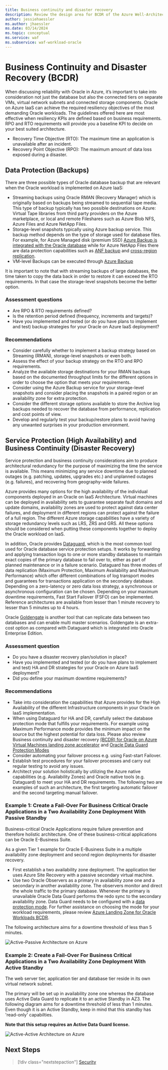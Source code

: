 ```yaml
---
title: Business continuity and disaster recovery
description: Review the design area for BCDR of the Azure Well-Architected Framework. See how to apply these principles to Oracle on Azure IaaS workloads.
author: jessiehaessler
ms.author: jhaessler 
ms.date: 03/14/2024
ms.topic: conceptual
ms.service: waf
ms.subservice: waf-workload-oracle
---
```


# Business Continuity and Disaster Recovery (BCDR)

When discussing reliability with Oracle in Azure, it’s important to take into consideration not just the database but also the connected tiers on separate VMs, virtual network subnets and connected storage components. Oracle on Azure IaaS can achieve the required resiliency objectives of the most demanding Oracle workloads. The guidelines offered here are most effective when resiliency KPIs are defined based on business requirements. RPO and RTO requirements will provide you a baseline KPI to decide on your best suited architecture. 
- Recovery Time Objective (RTO): The maximum time an application is unavailable after an incident.
- Recovery Point Objective (RPO): The maximum amount of data loss exposed during a disaster.

## Data Protection (Backups)

There are three possible types of Oracle database backup that are relevant when the Oracle workload is implemented on Azure IaaS:
- Streaming backups using Oracle RMAN (Recovery Manager) which is originally based on backups being streamed to sequential tape media. This type of backup typically has two possible destinations on Azure: Virtual Tape libraries from third party providers on the Azure marketplace, or local and remote Fileshares such as Azure Blob NFS, Azure Files and Azure NetApp Files.
- Storage-level snapshots typically using Azure backup service. This backup method depends on the type of storage used for database files. For example, for Azure Managed disk (premium SSD) [Azure Backup is integrated with the Oracle database](/azure/virtual-machines/workloads/oracle/oracle-database-backup-azure-backup?tabs=azure-portal) while for Azure NetApp Files there are data protection capabilities such as [ANF backup](/azure/azure-netapp-files/backup-introduction) and [cross-region replication](/azure/azure-netapp-files/cross-region-replication-introduction).
- VM-level Backups can be executed through [Azure Backup](/azure/virtual-machines/workloads/oracle/oracle-database-backup-azure-backup?tabs=azure-portal)

It is important to note that with streaming backups of large databases, the time taken to copy the data back in order to restore it can exceed the RTO requirements. In that case the storage-level snapshots become the better option.

### Assessment questions
- Are RPO & RTO requirements defined?
- Is the retention period defined (frequency, increments and targets)?
- Have you implemented and tested (or do you have plans to implement and test) backup strategies for your Oracle on Azure IaaS deployment?

### Recommendations
- Consider carefully whether to implement a backup strategy based on Streaming (RMAN), storage-level snapshots or even both. 
- Assess the effect of your backup strategy on the RTO and RPO requirements.
- Analyze the available storage destinations for your RMAN backups based on the documented throughput limits for the different options in order to choose the option that meets your requirements.
- Consider using the Azure Backup service for your storage-level snapshots and consider placing the snapshots in a paired region or an availability zone for extra protection.
- Consider the different storage options available to store the Archive log backups needed to recover the database from performance, replication and cost points of view. 
- Develop and regularly test your backup/restore plans to avoid having any unwanted surprises in your production environment.

## Service Protection (High Availability) and Business Continuity (Disaster Recovery)

Service protection and business continuity considerations aim to produce architectural redundancy for the purpose of maximizing the time the service is available. This means minimizing any service downtime due to planned outages (e.g. patching, updates, upgrades etc.) and unplanned outages (e.g. failures), and recovering from geography-wide failures.

Azure provides many options for the high availability of the individual components deployed in an Oracle on IaaS Architecture. Virtual machines can be deployed in availability sets to guarantee separate fault domains and update domains, availability zones are used to protect against data center failures, and deployment in different regions can protect against the failure of a full region. The different Azure storage capabilities have a variety of storage redundancy levels such as LRS, ZRS and GRS. All these options should be considered when putting these components together to deploy the Oracle workload on IaaS.

In addition, Oracle provides [Dataguard](/azure/virtual-machines/workloads/oracle/configure-oracle-dataguard), which is the most common tool used for Oracle database service protection setups. It works by forwarding and applying transaction logs to one or more standby databases to maintain exact copies of the primary database to fail over to, either as part of planned maintenance or in a failure scenario. Dataguard has three modes of data replication (Maximum Protection, Maximum Availability and Maximum Performance) which offer different combinations of log transport modes and guarantees for transactions application on the secondary database. Depending on a zero-latency or zero data loss strategy, a synchronous or asynchronous configuration can be chosen.
Depending on your maximum downtime requirements, Fast Start Failover (FSFO) can be implemented. Reference architectures are available from lesser than 1 minute recovery to lesser than 5 minutes up to 4 hours. 

Oracle [Goldengate](/azure/virtual-machines/workloads/oracle/configure-oracle-golden-gate) is another tool that can replicate data between two databases and can enable multi master scenarios. Goldengate is an extra-cost option as compared with Dataguard which is integrated into Oracle Enterprise Edition.

### Assessment question
- Do you have a disaster recovery plan/solution in place? 
- Have you implemented and tested (or do you have plans to implement and test) HA and DR strategies for your Oracle on Azure IaaS deployment?
- Did you define your maximum downtime requirements?

### Recommendations
- Take into consideration the capabilities that Azure provides for the High Availability of the different Infrastructure components in your Oracle on IaaS implementation.
- When using Dataguard for HA and DR, carefully select the database protection mode that fulfills your requirements. For example using Maximum Performance mode provides the minimum impact on the source but the highest potential for data loss. Please also review Business continuity and disaster recovery [(BCDR) for Oracle on Azure Virtual Machines landing zone accelerator](/azure/cloud-adoption-framework/scenarios/oracle-iaas/oracle-disaster-recovery-oracle-landing-zone) and [Oracle Data  Guard Protection Modes](https://docs.oracle.com/en/database/oracle/oracle-database/21/sbydb/oracle-data-guard-protection-modes.html#GUID-7EF6EFEE-7E31-4F80-9C97-1B25DAA025F8)
- Consider automating your failover process e.g. using Fast-start Failover.
- Establish test procedures for your failover processes and carry out regular testing to avoid any issues.
- Architect your solution holistically by utilizing the Azure native capabilities (e.g. Availability Zones) and Oracle native tools (e.g. Dataguard) to meet your HA and DR requirements. The following two are examples of such an architecture, the first targeting automatic failover and the second targeting manual failover.

### Example 1: Create a Fail-Over For Business Critical Oracle Applications in a Two Availability Zone Deployment With Passive Standby

Business-critical Oracle Applications require failure prevention and therefore holistic architecture. One of these business-critical applications can be Oracle E-Business Suite.

As a given Tier 1 example for Oracle E-Business Suite in a multiple availability zone deployment and second region deployments for disaster recovery.

- First establish a two availability zone deployment. The application tier uses Azure Site Recovery with a passive secondary virtual machine.
- Use two Oracle Observers as a primary in availability zone one and a secondary in another availability zone. The observers monitor and direct the whole traffic to the primary database. Whenever the primary is unavailable Oracle Data Guard performs the redo sync to the secondary availability zone. Data Guard needs to be configured with a [data protection mode](https://docs.oracle.com/en/database/oracle/oracle-database/19/sbydb/oracle-data-guard-protection-modes.html#GUID-5DB32C5F-3ABF-4AD4-AB41-208F1BF134BB). 
For further assistance on choosing the mode for your workload requirements, please review [Azure Landing Zone for Oracle Workloads BCDR](/azure/cloud-adoption-framework/scenarios/oracle-iaas/oracle-migration-planning).


The following architecture aims for a downtime threshold of less than 5 minutes. 

![Active-Passive Architecture on Azure](active-passive.png)

### Example 2: Create a Fail-Over For Business Critical Applications in a Two Availability Zone Deployment With Active Standby

The web server tier, application tier and database tier reside in its own virtual network subnet.

The primary will be set up in availability zone one whereas the database uses Active Data Guard to replicate it to an active Standby in AZ3.
The following diagram aims for a downtime threshold of less than 1 minutes. Even though it is an Active Standby, keep in mind that this standby has 'read-only' capabilties.

**Note that this setup requires an Active Data Guard license.**


![Active-Active Architecture on Azure](active-active.png)

## Next Steps

> [!div class="nextstepaction"]
> [Security](./security-new.md)
